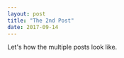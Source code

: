 ```yaml
---
layout: post
title: "The 2nd Post"
date: 2017-09-14
---
```


Let's how the multiple posts look like.